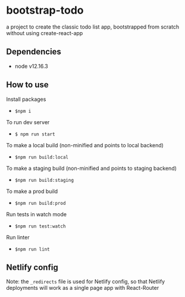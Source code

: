 # bootstrap-todo

a project to create the classic todo list app, bootstrapped from scratch without using create-react-app

## Dependencies

- node v12.16.3

## How to use

Install packages

- `$npm i`

To run dev server

- `$ npm run start`

To make a local build (non-minified and points to local backend)

- `$npm run build:local`

To make a staging build (non-minified and points to staging backend)

- `$npm run build:staging`

To make a prod build

- `$npm run build:prod`

Run tests in watch mode

- `$npm run test:watch`

Run linter

- `$npm run lint`

## Netlify config

Note: the `_redirects` file is used for Netlify config, so that Netlify deployments will work as a single page app with React-Router
